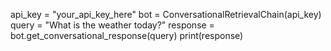 api_key = "your_api_key_here"
bot = ConversationalRetrievalChain(api_key)
query = "What is the weather today?"
response = bot.get_conversational_response(query)
print(response)
